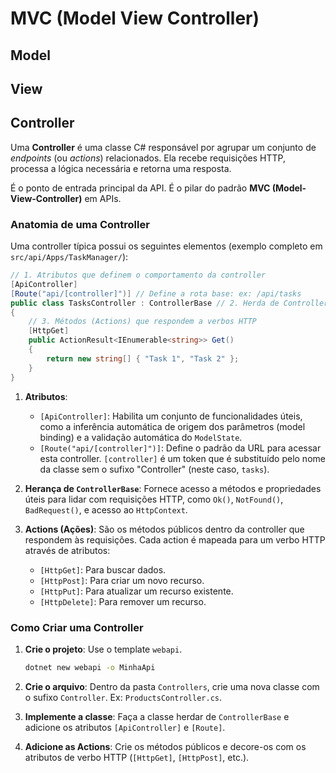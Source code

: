 # MVC (Model View Controller)

## Model

## View

## Controller

Uma **Controller** é uma classe C# responsável por agrupar um conjunto de *endpoints* (ou *actions*) relacionados.
Ela recebe requisições HTTP, processa a lógica necessária e retorna uma resposta.

É o ponto de entrada principal da API.
É o pilar do padrão **MVC (Model-View-Controller)** em APIs.

### Anatomia de uma Controller

Uma controller típica possui os seguintes elementos (exemplo completo em `src/api/Apps/TaskManager/`):

```csharp
// 1. Atributos que definem o comportamento da controller
[ApiController]
[Route("api/[controller]")] // Define a rota base: ex: /api/tasks
public class TasksController : ControllerBase // 2. Herda de ControllerBase
{
    // 3. Métodos (Actions) que respondem a verbos HTTP
    [HttpGet]
    public ActionResult<IEnumerable<string>> Get()
    {
        return new string[] { "Task 1", "Task 2" };
    }
}
```

1. **Atributos**:
   - `[ApiController]`: Habilita um conjunto de funcionalidades úteis, como a inferência automática de origem dos parâmetros (model binding) e a validação automática do `ModelState`.
   - `[Route("api/[controller]")]`: Define o padrão da URL para acessar esta controller. `[controller]` é um token que é substituído pelo nome da classe sem o sufixo "Controller" (neste caso, `tasks`).

2. **Herança de `ControllerBase`**: Fornece acesso a métodos e propriedades úteis para lidar com requisições HTTP, como `Ok()`, `NotFound()`, `BadRequest()`, e acesso ao `HttpContext`.

3. **Actions (Ações)**: São os métodos públicos dentro da controller que respondem às requisições. Cada action é mapeada para um verbo HTTP através de atributos:
   - `[HttpGet]`: Para buscar dados.
   - `[HttpPost]`: Para criar um novo recurso.
   - `[HttpPut]`: Para atualizar um recurso existente.
   - `[HttpDelete]`: Para remover um recurso.

### Como Criar uma Controller

1. **Crie o projeto**: Use o template `webapi`.

    ```bash
    dotnet new webapi -o MinhaApi
    ```

2. **Crie o arquivo**: Dentro da pasta `Controllers`, crie uma nova classe com o sufixo `Controller`. Ex: `ProductsController.cs`.
3. **Implemente a classe**: Faça a classe herdar de `ControllerBase` e adicione os atributos `[ApiController]` e `[Route]`.
4. **Adicione as Actions**: Crie os métodos públicos e decore-os com os atributos de verbo HTTP (`[HttpGet]`, `[HttpPost]`, etc.).
